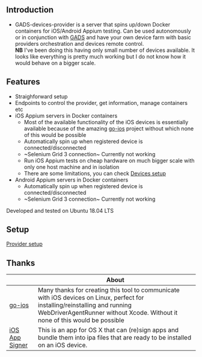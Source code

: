## Introduction

* GADS-devices-provider is a server that spins up/down Docker containers for iOS/Android Appium testing. Can be used autonomously or in conjunction with [GADS](https://github.com/shamanec/GADS) and have your own device farm with basic providers orchestration and devices remote control.   
**NB** I've been doing this having only small number of devices available. It looks like everything is pretty much working but I do not know how it would behave on a bigger scale.  

## Features
* Straighforward setup   
* Endpoints to control the provider, get information, manage containers etc  
* iOS Appium servers in Docker containers  
  - Most of the available functionality of the iOS devices is essentially available because of the amazing [go-ios](https://github.com/danielpaulus/go-ios) project without which none of this would be possible  
  - Automatically spin up when registered device is connected/disconnected  
  - ~Selenium Grid 3 connection~ Currently not working  
  - Run iOS Appium tests on cheap hardware on much bigger scale with only one host machine and in isolation  
  - There are some limitations, you can check [Devices setup](./docs/setup.md)  
* Android Appium servers in Docker containers  
  - Automatically spin up when registered device is connected/disconnected  
  - ~Selenium Grid 3 connection~ Currently not working  

Developed and tested on Ubuntu 18.04 LTS  

## Setup  
[Provider setup](./docs/setup.md)  

## Thanks

| |About|
|---|---|
|[go-ios](https://github.com/danielpaulus/go-ios)|Many thanks for creating this tool to communicate with iOS devices on Linux, perfect for installing/reinstalling and running WebDriverAgentRunner without Xcode. Without it none of this would be possible|
|[iOS App Signer](https://github.com/DanTheMan827/ios-app-signer)|This is an app for OS X that can (re)sign apps and bundle them into ipa files that are ready to be installed on an iOS device.|  